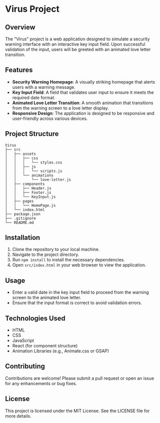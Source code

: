 # Virus Project

## Overview
The "Virus" project is a web application designed to simulate a security warning interface with an interactive key input field. Upon successful validation of the input, users will be greeted with an animated love letter transition.

## Features
- **Security Warning Homepage**: A visually striking homepage that alerts users with a warning message.
- **Key Input Field**: A field that validates user input to ensure it meets the required date format.
- **Animated Love Letter Transition**: A smooth animation that transitions from the warning screen to a love letter display.
- **Responsive Design**: The application is designed to be responsive and user-friendly across various devices.

## Project Structure
```
Virus
├── src
│   ├── assets
│   │   ├── css
│   │   │   └── styles.css
│   │   ├── js
│   │   │   └── scripts.js
│   │   └── animations
│   │       └── love-letter.js
│   ├── components
│   │   ├── Header.js
│   │   ├── Footer.js
│   │   └── KeyInput.js
│   ├── pages
│   │   └── HomePage.js
│   └── index.html
├── package.json
├── .gitignore
└── README.md
```

## Installation
1. Clone the repository to your local machine.
2. Navigate to the project directory.
3. Run `npm install` to install the necessary dependencies.
4. Open `src/index.html` in your web browser to view the application.

## Usage
- Enter a valid date in the key input field to proceed from the warning screen to the animated love letter.
- Ensure that the input format is correct to avoid validation errors.

## Technologies Used
- HTML
- CSS
- JavaScript
- React (for component structure)
- Animation Libraries (e.g., Animate.css or GSAP)

## Contributing
Contributions are welcome! Please submit a pull request or open an issue for any enhancements or bug fixes.

## License
This project is licensed under the MIT License. See the LICENSE file for more details.